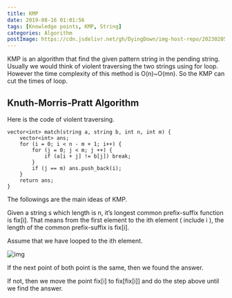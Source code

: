 ```yaml
---
title: KMP
date: 2019-08-16 01:01:56
tags: [Knowledge points, KMP, String]
categories: Algorithm
postImage: https://cdn.jsdelivr.net/gh/DyingDown/img-host-repo/202302051648625.jpg
---
```


KMP is an algorithm that find the given pattern string in the pending string. Usually we would think of violent traversing the two strings using for loop. However the time complexity of this method is O(n)~O(mn). So the KMP can cut the times of loop.

<!--more-->

## Knuth-Morris-Pratt Algorithm

Here is the code of violent traversing.

```
vector<int> match(string a, string b, int n, int m) {
    vector<int> ans;
    for (i = 0; i < n - m + 1; i++) {
        for (j = 0; j < m; j ++) {
            if (a[i + j] != b[j]) break;
        }
        if (j == m) ans.push_back(i);
    }
    return ans;
}
```

The followings are the main ideas of KMP.

Given a string s which length is n, it’s longest common prefix-suffix function is fix[i]. That means from the first element to the ith element ( include i ), the length of the common prefix-suffix is fix[i].

Assume that we have looped to the ith element.

![img](https://s2.ax1x.com/2019/08/17/mmHQXD.png)

If the next point of both point is the same, then we found the answer.

If not, then we move the point fix[i] to fix[fix[i]] and do the step above until we find the answer.
